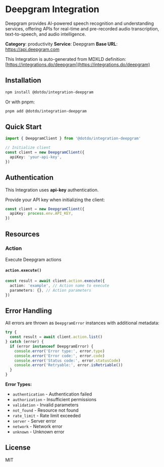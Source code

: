 # Deepgram Integration

Deepgram provides AI-powered speech recognition and understanding services, offering APIs for real-time and pre-recorded audio transcription, text-to-speech, and audio intelligence.

**Category**: productivity
**Service**: Deepgram
**Base URL**: https://api.deepgram.com

This Integration is auto-generated from MDXLD definition: [https://integrations.do/deepgram](https://integrations.do/deepgram)

## Installation

```bash
npm install @dotdo/integration-deepgram
```

Or with pnpm:

```bash
pnpm add @dotdo/integration-deepgram
```

## Quick Start

```typescript
import { DeepgramClient } from '@dotdo/integration-deepgram'

// Initialize client
const client = new DeepgramClient({
  apiKey: 'your-api-key',
})
```

## Authentication

This Integration uses **api-key** authentication.

Provide your API key when initializing the client:

```typescript
const client = new DeepgramClient({
  apiKey: process.env.API_KEY,
})
```

## Resources

### Action

Execute Deepgram actions

#### `action.execute()`

```typescript
const result = await client.action.execute({
  action: 'example', // Action name to execute
  parameters: {}, // Action parameters
})
```

## Error Handling

All errors are thrown as `DeepgramError` instances with additional metadata:

```typescript
try {
  const result = await client.action.list()
} catch (error) {
  if (error instanceof DeepgramError) {
    console.error('Error type:', error.type)
    console.error('Error code:', error.code)
    console.error('Status code:', error.statusCode)
    console.error('Retryable:', error.isRetriable())
  }
}
```

**Error Types:**

- `authentication` - Authentication failed
- `authorization` - Insufficient permissions
- `validation` - Invalid parameters
- `not_found` - Resource not found
- `rate_limit` - Rate limit exceeded
- `server` - Server error
- `network` - Network error
- `unknown` - Unknown error

## License

MIT
